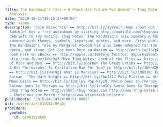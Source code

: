 ```yaml
---
title: The Handmaid's Tale = A Whack-Ass Future For Women? – Thug Notes Summary &
  Analysis
date: "2019-10-11T16:16:34+08:00"
type: video
description: 'Join Wisecrack! ►► http://bit.ly/1y8Veir Huge shout out to our sponsor,
  Audible! Get a free audiobook by visiting http://audible.com/thugnotes From plot
  debriefs to key motifs, Thug Notes’ The Handmaid’s Tale Summary & Analysis has you
  covered with themes, symbols, important quotes, and more. First published in 1985,
  The Handmaid’s Tale by Margaret Atwood has also been adopted for the cinema, radio,
  opera, and stage. Get the book here on Amazon ►► http://amzn.to/1aYpRm5 Get the
  book here on iBooks ►► http://apple.co/1G92ejg Twitter: @SparkySweetsPhd Facebook:
  http://on.fb.me/1Nhiba7 More Thug Notes: Lord of the Flies ►► http://bit.ly/19RhTe0
  Of Mice and Men  ►► http://bit.ly/1GokKHn The Great Gatsby ►► http://bit.ly/1BoYKqs
  8-Bit Philosophy: Is Capitalism Bad For You? ►► http://bit.ly/1NhhX2P What is Real?
  ►► http://bit.ly/1HHC9g1 What is Marxism? ►► http://bit.ly/1M0dINJ Earthling Cinema:
  Batman - The Dark Knight ►► http://bit.ly/1buIi1J Pulp Fiction ►► http://bit.ly/18Yjbmr
  Mean Girls ►► http://bit.ly/1GWjlpy Pop Psych: Mario Goes to Therapy ►► http://bit.ly/1GobKCl
  Batman Goes to Therapy ►► http://bit.ly/1xhmXCy Santa Goes to Therapy  ►► http://bit.ly/1Iwqpuo
  Shop Thug Notes ►► http://shop.thug-notes.com http://www.thug-notes.com http://www.wisecrack.co
  – Check out our Merch!: http://www.wisecrack.co/store'
publishdate: "2015-04-14T14:00:01.000Z"
url: /wisecrack/01VOISj8Fq0/
providers:
  youtube:
    id: 01VOISj8Fq0
---
```

